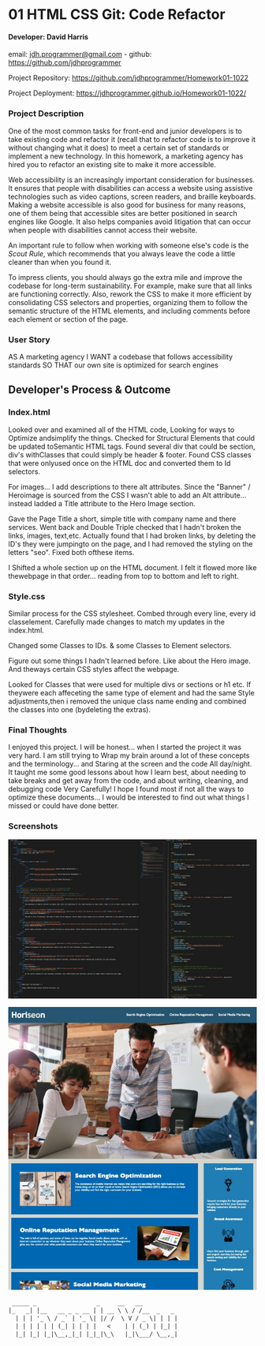 # 01 HTML CSS Git: Code Refactor

#### Developer: David Harris
email: jdh.programmer@gmail.com - 
github: https://github.com/jdhprogrammer

Project Repository: https://github.com/jdhprogrammer/Homework01-1022

Project Deployment: https://jdhprogrammer.github.io/Homework01-1022/

### Project Description

One of the most common tasks for front-end and junior developers is to take existing code and refactor it (recall that to refactor code is to improve it without changing what it does) to meet a certain set of standards or implement a new technology. In this homework, a marketing agency has hired you to refactor an existing site to make it more accessible. 

Web accessibility is an increasingly important consideration for businesses. It ensures that people with disabilities can access a website using assistive technologies such as video captions, screen readers, and braille keyboards. Making a website accessible is also good for business for many reasons, one of them being that accessible sites are better positioned in search engines like Google. It also helps companies avoid litigation that can occur when people with disabilities cannot access their website.

An important rule to follow when working with someone else's code is the *Scout Rule*, which recommends that you always leave the code a little cleaner than when you found it.

To impress clients, you should always go the extra mile and improve the codebase for long-term sustainability. For example, make sure that all links are functioning correctly. Also, rework the CSS to make it more efficient by consolidating CSS selectors and properties, organizing them to follow the semantic structure of the HTML elements, and including comments before each element or section of the page.

### User Story

AS A marketing agency
I WANT a codebase that follows accessibility standards
SO THAT our own site is optimized for search engines

## Developer's Process & Outcome

### Index.html

Looked over and examined all of the HTML code, Looking for ways to Optimize andsimplify the things. Checked for Structural Elements that could be updated toSemantic HTML tags. Found several div that could be section, div's withClasses that could simply be header & footer. Found CSS classes that were onlyused once on the HTML doc and converted them to Id selectors.

For images... I add descriptions to there alt attributes. Since the "Banner" / Heroimage is sourced from the CSS I wasn't able to add an Alt attribute... instead Iadded a Title attribute to the Hero Image section.

Gave the Page Title a short, simple title with company name and there services.
Went back and Double Triple checked that I hadn't broken the links, images, text,etc. Actually found that I had broken links, by deleting the ID's they were jumpingto on the page, and I had removed the styling on the letters "seo". Fixed both ofthese items.

I Shifted a whole section up on the HTML document. I felt it flowed more like thewebpage in that order... reading from top to bottom and left to right.

### Style.css

Similar process for the CSS stylesheet. Combed through every line, every id classelement. Carefully made changes to match my updates in the index.html.
    
Changed some Classes to IDs. & some Classes to Element selectors.

Figure out some things I hadn't learned before. Like about the Hero image. And theways certain CSS styles affect the webpage.

Looked for Classes that were used for multiple divs or sections or h1 etc. If theywere each affeceting the same type of element and had the same Style adjustments,then i removed the unique class name ending and combined the classes into one (bydeleting the extras).

### Final Thoughts

I enjoyed this project. I will be honest... when I started the project it was very hard. I am still trying to Wrap my brain around a lot of these concepts and the terminology... and Staring at the screen and the code All day/night. It taught me some good lessons about how I learn best, about needing to take breaks and get away from the code, and about writing, cleaning, and debugging code Very Carefully!  I hope I found most if not all the ways to optimize these documents... I would be interested to find out what things I missed or could have done better.

### Screenshots

![Screenshot of HTML & CSS](assets/images/Project_Screenshots/Homework01_html-css.jpeg?raw=true "Html-CSS")

![Screenshot of Working Webpage](assets/images/Project_Screenshots/Homework01_webpage.jpeg?raw=true "Webpage")


```
 _____ _                 _     __   __          
|_   _| |__   __ _ _ __ | | __ \ \ / /__  _   _ 
  | | | '_ \ / _` | '_ \| |/ /  \ V / _ \| | | |
  | | | | | | (_| | | | |   <    | | (_) | |_| |
  |_| |_| |_|\__,_|_| |_|_|\_\   |_|\___/ \__,_|
```


